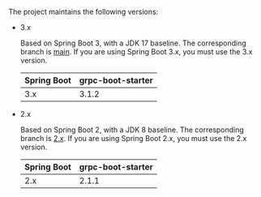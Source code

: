 The project maintains the following versions:

- 3.x

  Based on Spring Boot 3, with a JDK 17 baseline. The corresponding branch is [main](https://github.com/DanielLiu1123/grpc-starter/). If you are using Spring Boot 3.x, you must use the 3.x version.

  | Spring Boot | grpc-boot-starter |
  |-------------|-------------------|
  | 3.x         | 3.1.2         |

- 2.x

  Based on Spring Boot 2, with a JDK 8 baseline. The corresponding branch is [2.x](https://github.com/DanielLiu1123/grpc-starter/tree/2.x). If you are using Spring Boot 2.x, you must use the 2.x version.

  | Spring Boot | grpc-boot-starter |
  |-------------|-------------------|
  | 2.x         | 2.1.1             |